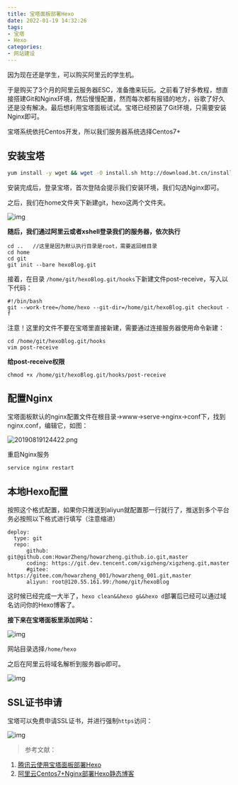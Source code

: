 ```yaml
---
title: 宝塔面板部署Hexo
date: 2022-01-19 14:32:26
tags:
- 宝塔
- Hexo
categories:
- 网站建设
---
```

因为现在还是学生，可以购买阿里云的学生机。


于是购买了3个月的阿里云服务器ESC，准备撸来玩玩。之前看了好多教程，想直接搭建Git和Nginx环境，然后慢慢配置，然而每次都有报错的地方，谷歌了好久还是没有解决。最后想利用宝塔面板试试。宝塔已经预装了Git环境，只需要安装Nginx即可。





宝塔系统依托Centos开发，所以我们服务器系统选择Centos7+

## 安装宝塔

```bash
yum install -y wget && wget -O install.sh http://download.bt.cn/install/install_6.0.sh && sh install.sh
```

安装完成后，登录宝塔，首次登陆会提示我们安装环境，我们勾选Nginx即可。

之后，我们在home文件夹下新建git，hexo这两个文件夹。



![img](https://cdn.jsdelivr.net/gh/hunterstreet/PicBed/img/20200623114200.png#vwid=717&vhei=399)                                    

**随后，我们通过阿里云或者xshell登录我们的服务器，依次执行**

```
cd ..   //这里是因为默认执行目录是root，需要返回根目录
cd home
cd git
git init --bare hexoBlog.git
```

接着，在目录 `/home/git/hexoBlog.git/hooks`下新建文件post-receive，写入以下代码：

```
#!/bin/bash
git --work-tree=/home/hexo --git-dir=/home/git/hexoBlog.git checkout -f
```

注意！这里的文件不要在宝塔里直接新建，需要通过连接服务器使用命令新建：

```
cd /home/git/hexoBlog.git/hooks  
vim post-receive
```

**给post-receive权限**

```
chmod +x /home/git/hexoBlog.git/hooks/post-receive
```

## 配置Nginx

宝塔面板默认的nginx配置文件在根目录->www->serve->nginx->conf下，找到nginx.conf，编辑它，如图：

![20190819124422.png](https://cdn.jsdelivr.net/gh/hunterstreet/PicBed/img/20200622101446.png#vwid=564&vhei=351)

重启Nginx服务

```
service nginx restart
```

## 本地Hexo配置

按照这个格式配置，如果你只推送到aliyun就配置那一行就行了，推送到多个平台务必按照以下格式进行填写（注意缩进）

```
deploy:
  type: git
  repo:
      github: git@github.com:HowarZheng/howarzheng.github.io.git,master
      coding: https://git.dev.tencent.com/xigzheng/xigzheng.git,master
      #gitee: https://gitee.com/howarzheng_001/howarzheng_001.git,master
      aliyun: root@120.55.161.99:/home/git/hexoBlog
```

这时候已经完成一大半了，`hexo clean&&hexo g&&hexo d`部署后已经可以通过域名访问你的Hexo博客了。

**接下来在宝塔面板里添加网站：**

![img](https://cdn.jsdelivr.net/gh/hunterstreet/PicBed/img/20200622101459.png#vwid=782&vhei=693)



网站目录选择`/home/hexo`

之后在阿里云将域名解析到服务器ip即可。

![img](https://cdn.jsdelivr.net/gh/hunterstreet/PicBed/img/20200622101515.png#vwid=1920&vhei=782)

## SSL证书申请

宝塔可以免费申请SSL证书，并进行强制`https`访问：

![img](https://cdn.jsdelivr.net/gh/hunterstreet/PicBed/img/20200622101526.png#vwid=871&vhei=806)



> 参考文献：

1. [腾讯云使用宝塔面板部署Hexo](https://www.leaflag.cn/2019/02/22/腾讯云部署Hexo/#正式开始！配置Git！)
2. [阿里云Centos7+Nginx部署Hexo静态博客](https://www.jianshu.com/p/0f9dfa9c141b)